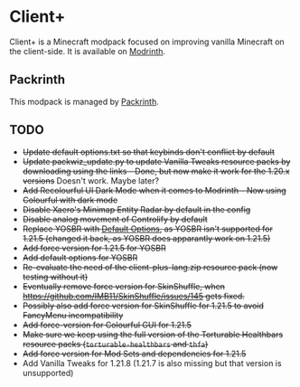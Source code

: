 # Client+
Client+ is a Minecraft modpack focused on improving vanilla Minecraft on the client-side. It is available on [Modrinth](https://modrinth.com/modpack/client-plus).

## Packrinth
This modpack is managed by [Packrinth](https://github.com/Thijzert123/packrinth).

## TODO
- ~~Update default options.txt so that keybinds don't conflict by default~~
- ~~Update packwiz_update.py to update Vanilla Tweaks resource packs by downloading using the links -  Done, but now make it work for the 1.20.x versions~~ Doesn't work. Maybe later?
- ~~Add Recolourful UI Dark Mode when it comes to Modrinth - Now using Colourful with dark mode~~
- ~~Disable Xaero's Minimap Entity Radar by default in the config~~
- ~~Disable analog movement of Controlify by default~~
- ~~Replace YOSBR with [Default Options](https://modrinth.com/mod/default-options), as YOSBR isn't supported for 1.21.5 (changed it back, as YOSBR does apparantly work on 1.21.5)~~
- ~~Add force version for 1.21.5 for YOSBR~~
- ~~Add default options for YOSBR~~
- ~~Re-evaluate the need of the client-plus-lang.zip resource pack (now testing without it)~~
- ~~Eventually remove force version for SkinShuffle, when https://github.com/IMB11/SkinShuffle/issues/145 gets fixed.~~
- ~~Possibly also add force version for SkinShuffle for 1.21.5 to avoid FancyMenu incompatibility~~
- ~~Add force-version for Colourful GUI for 1.21.5~~
- ~~Make sure we keep using the full version of the Torturable Healthbars resource packs (`torturable-healthbars` and `thfa`)~~
- ~~Add force version for Mod Sets and dependencies for 1.21.5~~
- Add Vanilla Tweaks for 1.21.8 (1.21.7 is also missing but that version is unsupported)

